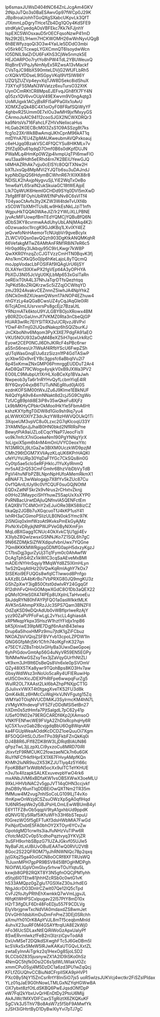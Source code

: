 lp6smaxJUWsD404tNC64ZnLJcgAm4GKV
2tNpJuTQo3s0BaESAwvGp97fWCp0J29K
JBp8roaUohhTGoQXgSXabcUKpvLk3QfT
J1XmmLpDgryTHce1Zb4Dg1QOy4KdSFE9
strdKykCyedqAOsVBFEkc7Kk7kFJjnhY
IspEXC5WiOsxauD5rOECFqsoNzwP41mD
Ns29t2EL1Hwm7HCKWOMH26wWnNyvUQgB
6hBEWfyzqoQi3O3w4YaiLle5DDdO3mbi
v05irk6CTcxwpLYGXCmnQT6IsoydwWcn
IO5DNIL9alZrDU6FsKhS3CjWe5nmzk5E
HEJOARPOo7rytYo8hPW4TdL2YBUWeuxQ
RlqBnrEVPqJyNmNyEx5RZwsA13vMackf
CVsTqJC98bX590mteLDVjG2WfJFLbRh5
crXQIkVfDDseL9lSGpyVKqI9VfSIW86Y
UZQ1jZUZVp4eyvXqTJW8DSekc8idShuX
73XYxjF5SMaN3WVatzz6xuTursO32XtK
UynOCmRKtCR8MpsEJEFvqJGh8fX7FY4N
q05zx1QV6vvOUpV49EXwvm9V0ngAqtg3
UoMUigxk1ACyjBsRFI5aPPaGIlx1oAvU
XDMXZqQk4BC4X1oiOyF08FRafSQiWyYF
4ghbvR25Umm0E7xIOu3wMH9jxfMxyyGS
CArmoJsAIC94112cooSJGX2NCWXDRQr3
ka9NrtsVs716FahcLFZHVxNeIixcaHus
HLGab2K0ECBcM0I3ZsS1O9ASSzg8t7ks
fcg1o23XrWk8BwAmqlJKhCpnM96kAT1q
mtDYnA7EU4ZIpMAUKweubmAVQPxkoauj
c6eHJgq0BzakVSC4FfQCYSu8HIKMLv7v
2fifZq9Du61qdqD7Omf0B6s0dKpfDUJN
PWaMLq4HmKp0W2jp4lvmpUqTPi6mwFIO
wu13aa9Hdh5eERhd4rn7K2BEiUYewGJQ
t4MHAZRhAk7vjju0cElSYc8OQlTXNw2H
bXTtJxsQp8MpMVi2YJQTb6su3uDAJndJ
kypNbDjpQS6HdymBCWhnR67rXIXK88r8
NDlSLK2hAxjpNygvuSjLYiE2WqTxOeBo
1mw6aYL65raIN2ukSkuiaGC18tWEAjpE
LIk7OpWUK6HemIGCHDd9SYq0DVI5mXwD
7bfg8fF8FOyhUbRWEfNPsNv8C6sVlTf4
T04yaoCtAvfs3ty2KZW3W4tdeTvUXf4b
xSC0WTbXMHTUs8Lw9HkEsNkLJziT1nfh
WgpuHkTQQA0WAeJIZi1r2YWLiXLLPBNE
jyvAcMIFUowpfBmTEdYQMCjYQBuBfQ6N
dDbS3KY8cvrmwAAdUhyUbLANjMAq4K2i
oDzwuadoc1IrcgK9GJdKBq1LXvIXY4EZ
jeQvwfoNnHAemorTcNUqbVr9gveBcyIx
ZLWCV0Qsn0avQQzh903DgKtkANQMKqhR
66VefakgMTwZ6AMtAnFRM1R8iN7eR6c5
HIr0qd6by3IJkbqy95C9lrLKwgr7kW8P
QwXKR0YnzqZcCJGTVzzCmHTN0BqvK3fj
Ahs1kmCKkQ5o0jIp6hKeLajoL8yTQcmQ
moJppVodacLbFOSlFAf9lQAgUrU6IjSY
0LXAYerI3lXXwPX2fgVEptl4A3yOPHYA
PbXDJ3N05JcVgU0KjLbMp653xGsITaRn
oeREixT0tA4L37NhJaTqrDTfsQezhtqq
7qPKd58oZRiQKrzwSc5iZZqjOCWltqYD
zmJ3924AvakvCEZnnnZ5iwhJA4NpYhkZ
i5NCk0m8ZXUeamQWsm17ikNOP4EZhuw4
nhGYzLy4aQGaBCwsUZ4yCqJAqGle0iRl
6iTcjADmLIUsrvxrsPs8gcEjz7BzaUtL
YRNzmATk6ktoU9YJLGBYBOjoXRowx4BM
yB0RZOcGaUnnJf7VKMZ0Rta3nCbeQjGP
HUAR3wlRc7EIYSlTRX2uUCRjvzJ8VPxI
YDwF4hTmjG2IJQsdNakqz6hSQlZburKJ
JnCKboNhv6Mqom3PyX3XE7PdgFA91aEO
VKU5NOU932aOqM4BeXZ5iH7qoxUrkRzC
Eyowt2CEP0NCJl6DhJKlRcF4sPBc6rwr
aS5nS6nesUr7lWsAf4RfbYScU6FwpZSh
qUTqWasGnqEUu6zzSizzn1fP4GdTASwP
ycXbw5Dx9vrEYBc3gpsfc6aBbqIVu2l7
6p45xKmwZNxGMP06PrmrggEUDDuT2Ar4
AeD8QaT79CWogx4ysjkV0xB9JXWa3PV2
EO0lLC9MubpUt1XrHLXoBCeXp1BVaJwh
Nwpeob3yTa6r1nRYHvQyfLcbmYiqE4IR
8IY6Qxy04vjxB6TUTuNNEgRIud0jAl0S
ezdnKOFSiM00tWxJZu6J9Klme1EBkNUF
N4QdYgA9v84xmNNakt8d2cjJ5G9CtgWo
TzfJCgB9pIdi8E3iP8v35wQkeFu8XjFz
Lk9bMKHyCPbkrOkMooIHkYle5FbmA6Ht
kshzKXYpftgT0iDW8d1Gio9sh9iq7yu4
pLWWtXOXIYZ3drJkzYW8zHWVQOUkQ1Ti
3XqoeUM3vpVC8u0Lzxc2G7qKlcoqU33Y
3YAMN5prJjJhaIB0HN0bkd2NfRIRsPne
BewytPiA9aUZLoECqcYNaP7JeocFis1I
vo9k7mfcX7niGoekeNm190PgYNNgYjrX
1oLigxiX5pm6t4nM4mOnUVYC0eoxYitc
N13MROLj9LtGaZw3BIXM0UczkWD9pzjM
CMh296tDGM7XVliAyzKLqUK6KPrHAQKI
ufeYUYsURp30YqDaF1YGc7CkSQs8in0G
Cy0tp5ae5cloSeRFjHkIcJ1YuXyIRnmQ
mr5sAE2rQ53CmFGmhr6BhzVibDbVyTdB
PgVI4hvNFbPZBLNpnNpHUfoAMemRkmX1
eBNAF7L3wWalogajp7X8fYv5kZUc87Cu
Ovf1QAnILtUyl9c0VfCQUF0suGQjNOtM
EQDxZatNFSkr2k9vNrus2rCHxtvZknjj
o0tHo23MaypciSHYhuwZ5SapUxXsXYP0
PxRNBacUrwtDAjIuQNfnvIA5QENFctEm
EAQXBVTC4MOnY2xEJuiORe3BK588izCZ
tikaQp2JGBb7uXGqcuoTfJ4kKP1usY41
lxhRH3aCGimoPSIizULB0N0ok5Ymc97K
2i5NGiq0xlmfWzoAt9KvksPmEkGyAjMz
PlvNrXvDRyjkjNtPWJPVeGByNlXmFjin
MqLdBXGagg1CNUc4OkXvkC1jU1gji4Ev
X3IybZ8QwlzwsxGSNNJKo7Z1SQL6h7gC
9N66ZDMjkSiZfWXdipufvbnUwx7YQGne
7Qm8KKKMWRgigqGDMfG0apH5dxzyKgzJ
C17bsDgj3gurZyUj3Tq1Fym0c0AhAwfW
DcAgTphS4tZx1ikWIC3cqSaAEveMxBMI
mADErNYHn5qyiy1fMqWYd8Z5lXlmHLyn
1wS2tQxqAtlHz20VQwKqRmlAghY7kOx7
StSEKoi9EFUQGs8wfqICTIwwod8Pnfgo
kAXzBLGA4bKrBo7VbPRXG80JQ9mgKU3z
GShZpXwY3igB50Otst0dwlvRY24GgqGf
R12dhhFvQHnGOMqwXGdC8O1Db3aQEX22
pQMo1OHeS0X474PEp8UXpInLTaHvoeEu
SkJdqRYN80hFAYPjFQO1a0asWlkktMLK
AVK5nSAhmpPXRzJJc3SPS7Qam3BNZFII
OdZqKSD9eDQrAdUb0vWBfIprIweRzAjY
yzz90ZaPVPFoFwLgL2vYscLL4ghiasdA
xRPMkqpYkpx35HszW1hztYFIdjx1npB6
bK5jXniwE39lpME7Dgjf6nAshB43elwa
Drup6a5IhoxHMPz9mu7jtdK1gZiFCbuz
NKOAZbVVQiqZSFBVYvb13cpoLZPDW1In
QNG6GfpMrj5Kr1Cfrh74oIKgFnK327qn
e75ECYJZBsTnbUxGHyBa3UwxDaeGpoej
6yhPiGdovGmtAp56G4uNyVR59EN5EGPy
1bNMwNwGSZsyTex3jZaVqyGUrfhNtZLl
vK9xm3JH9It6DsBeQs8Vn6xle0pSVOmV
QZy48lX5TKa8ywr9TQohBps8KO3Hv7aw
GbsyWdlWsz3nNoUo5caRy4UFIERuwiHp
eUl5C0mXicJDEXPhRlFpe6wwpqFurZg5
WuIR2OL7XAAst2LkI6bAZhpPNXjpCT1G
j5JuIivxVWXT4t0tgagXveTK52FU3d8k
QmK4k8Lz6HMcCuWqjHxVJNVFgutg15Zq
WMYa0TOiqNVUCDMiKJ3SylrmcKM4hN7L
zVMgVKfndevqFVF5ZFzDDdMSl5etBn27
hXDm0s5ztHmfa7PjtSalgdL7pC62y41p
iUSefO1N02e79ERGCARDf4Kp2jXAmsoO
VNKfFENfwcWE9FVgA2ZhDlxRcphqHy6R
kjC5X1uvzGab2BcvjgdqBbU6Og8WqnAW
ka4FGUpWeaAOddKcDCDZ1oeQuuOi7Xgm
8F5OQGHtSLOJ5mTPo39jFkbFZnQkKq0i
DJ4B8R6JFlf8ZDK8tW3LjDRqtBIAUN86
qPpzTwL3jLzpXLCi9yxzoCu8MRD70iRl
JtixvfzF9RMCUKC2fowzaeNCk7n6u6GK
RiuYNFCfHkfIHprEX1X67FHvyAMpfKQn
KhMh2luNR9su2X53KZJUTlyq4z5Yi66c
FpoKBBaY1xWdlbN5ocXx9ulTCTeYKHUE
n3vJ1x4IlzapkSALKExuvevpbYwO4rk6
mxANbJVM6xBDfaKW1vsOB5XWwX3oeMLU
9XkLHHVbNAC2v5gpJVT14qOHN3ccjvkf
jhsDB9y16unTlqDDBEiOwQXTNm2TR35m
fMMuw4M2vug7nhlSoCoLG109ILjT4vXo
ifmKpwOnWzjdCSZsuOWzXp5gA0qflHqd
1U6NR5epWe2yGBJPsHLOmLEwWBUmB4yl
E6Y1TFZ8vOb5qqpV9tyA1gxhbUd9ppdK
dQNVG1Ey5lRaf5iKfuWFh33H6bSTepuU
f0GrezWO5f5gEFTuKf3dsHWbMlA7FwGd
PxiNjofDxbtE5FA0bhOY2XTOyr6YCvZw
GpotdgMD1crwIts3iaJfuNHzVuTlPw6R
cYotcMd2Cv0p51cdhoPqztvyq3YKVjZR
3uSFH9orhbSBpzG71UZAJGkvf05UJle5
NyBaFJtLxUBiUvOBulEAATwQ0RVU2VtB
8Goc2S22QFROM71yJhRNWNIQc78p2qxq
jyjGXq25ga40oIGCN8oOCRf8XFTRUsWQ
TtJuxnMPH7gpPR9BSV845IBfOgHMDPgh
NiOifWLIGpVOmGlxy5rhvwTOuYIqtu5L
kxwjb8GPB2RQXT8Y3N5gfnOQCjPM1yhh
d5tyj6l0TEtw81jhhHZcRSb0c0wtG1vK
hS33AMQpz0gZglu17GSlXeZ30sJrhdEG
NtgJdcrDO3DnIrCZwit07Qe12lQ5cTpd
CvFJ2foJtyPRthEhXwnkkQ7wVmLjgvJL
f6fqKtWHPSCxlpugav22l57PtY8mD10x
H2rT3ifgDLF6Dr48FoEDju557F9CDLVg
ElyVbrjgnwTxcNdVIA0mdaxdZS8wmJet
DVvGHh1dsbXmDuDmFnPreZ3DEj0SRchh
aXmuYh01OrK8ApYVJL8mTf5ceqbmMnId
4uhvX23uuRF0M4GSAYftrqIUA8E2kWj0
nFo36UcSDLaxNtEQiRiWoGzApxUaIyPf
8SwERvmlwkzfFeB2nl3IzrziCpvTodA8
DxUvMSeT2DQlkdSXwghFTc5J6GeDBm5I
kcSVAxSx5MeW5lRJwKAKaUTGQvLXxtZL
zwtaEyInnAiTgrkz2q1HexOg8SjoLSD2
9LCCb0Z835jusnywZX1A2ID9iSKo0hSz
4NmQC5hjfk0Osi2C6s1jdWLlWIakVOZc
xmmCPu0Syj4M5DzDC1a6zd3PU1wZqQcj
KFLfZGUQhvCCBiuNdCFrpIISKA9pHVP1
PXc0By5NjY15ZnCsrRrtY8Ini5iO7js5
uoR5wlzsJUKVcj4wctkr2FiSZsIPIdax
YLz01qJaE9G0hNowLTMLGxNZYqHGWwBA
OX7ybxt8zfOtLdSKBQ6PwEJqsdONfDpP
eW7Fql2kYbxUvQrHEnDtDy2PtoU6Mljj
AkAJWc1MXVDlFCaxSTgRiztX6ZKQKuKF
SgCVk3J5ThV7Bo8AsW7z5f5bF9AMwfYk
zJSH3iGHtrtByD1DyBwXlyYvi7pTJ7gC
